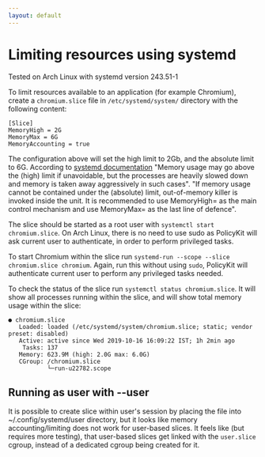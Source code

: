 ```yaml
---
layout: default
---
```


# Limiting resources using systemd

Tested on Arch Linux with systemd version 243.51-1

To limit resources available to an application (for example Chromium), create a `chromium.slice` file in `/etc/systemd/system/` directory with the following content:
```
[Slice]
MemoryHigh = 2G
MemoryMax = 6G
MemoryAccounting = true
```

The configuration above will set the high limit to 2Gb, and the absolute limit to 6G. According to [systemd documentation](https://www.freedesktop.org/software/systemd/man/systemd.resource-control.html) "Memory usage may go above the (high) limit if unavoidable, but the processes are heavily slowed down and memory is taken away aggressively in such cases". "If memory usage cannot be contained under the (absolute) limit, out-of-memory killer is invoked inside the unit. It is recommended to use MemoryHigh= as the main control mechanism and use MemoryMax= as the last line of defence".

The slice should be started as a root user with `systemctl start chromium.slice`. On Arch Linux, there is no need to use sudo as PolicyKit will ask current user to authenticate, in order to perform privileged tasks.

To start Chromium within the slice run `systemd-run --scope --slice chromium.slice chromium`. Again, run this without using `sudo`, PolicyKit will authenticate current user to perform any privileged tasks needed.

To check the status of the slice run `systemctl status chromium.slice`. It will show all processes running within the slice, and will show total memory usage within the slice:
```
● chromium.slice
   Loaded: loaded (/etc/systemd/system/chromium.slice; static; vendor preset: disabled)
   Active: active since Wed 2019-10-16 16:09:22 IST; 1h 2min ago
    Tasks: 137
   Memory: 623.9M (high: 2.0G max: 6.0G)
   CGroup: /chromium.slice
           └─run-u22782.scope
```


## Running as user with --user
It is possible to create slice within user's session by placing the file into ~/.config/systemd/user directory, but it looks like memory accounting/limiting does not work for user-based slices. It feels like (but requires more testing), that user-based slices get linked with the `user.slice` cgroup, instead of a dedicated cgroup being created for it.
